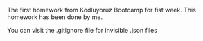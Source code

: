 The first homework from Kodluyoruz Bootcamp for fist week.
This homework has been done by me.

You can visit the .gitignore file for invisible .json files